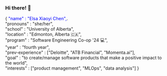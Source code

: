 ### Hi there! 👋

{
  <span style="color:blue">"name" : "Elsa Xiaoyi Chen",</span>. <br>
  "pronouns" : "she/her", <br>
  "school" : "University of Alberta", <br>
  "location" : "Edmonton, Alberta 🇨🇦", <br> 
  "program" : "Software Engineering Co-op '24	💻", <br>
  "year" : "fourth year",<br>
  "prev-experience" : ["Deloitte", "ATB Financial", "Momenta.ai"], <br>
  "goal" : "to create/manage software products that make a positive impact to the world", <br>
  "interests" : ["product management", "MLOps", "data analysis"]
}
